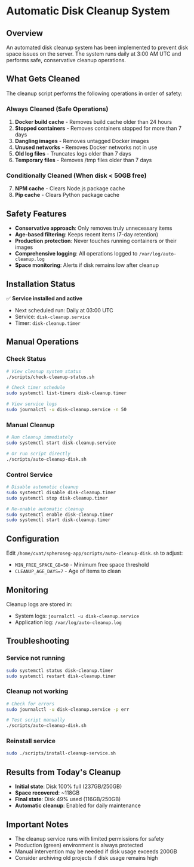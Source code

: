 # Automatic Disk Cleanup System

## Overview

An automated disk cleanup system has been implemented to prevent disk space issues on the server. The system runs daily at 3:00 AM UTC and performs safe, conservative cleanup operations.

## What Gets Cleaned

The cleanup script performs the following operations in order of safety:

### Always Cleaned (Safe Operations)

1. **Docker build cache** - Removes build cache older than 24 hours
2. **Stopped containers** - Removes containers stopped for more than 7 days
3. **Dangling images** - Removes untagged Docker images
4. **Unused networks** - Removes Docker networks not in use
5. **Old log files** - Truncates logs older than 7 days
6. **Temporary files** - Removes /tmp files older than 7 days

### Conditionally Cleaned (When disk < 50GB free)

7. **NPM cache** - Clears Node.js package cache
8. **Pip cache** - Clears Python package cache

## Safety Features

- **Conservative approach**: Only removes truly unnecessary items
- **Age-based filtering**: Keeps recent items (7-day retention)
- **Production protection**: Never touches running containers or their images
- **Comprehensive logging**: All operations logged to `/var/log/auto-cleanup.log`
- **Space monitoring**: Alerts if disk remains low after cleanup

## Installation Status

✅ **Service installed and active**

- Next scheduled run: Daily at 03:00 UTC
- Service: `disk-cleanup.service`
- Timer: `disk-cleanup.timer`

## Manual Operations

### Check Status

```bash
# View cleanup system status
./scripts/check-cleanup-status.sh

# Check timer schedule
sudo systemctl list-timers disk-cleanup.timer

# View service logs
sudo journalctl -u disk-cleanup.service -n 50
```

### Manual Cleanup

```bash
# Run cleanup immediately
sudo systemctl start disk-cleanup.service

# Or run script directly
./scripts/auto-cleanup-disk.sh
```

### Control Service

```bash
# Disable automatic cleanup
sudo systemctl disable disk-cleanup.timer
sudo systemctl stop disk-cleanup.timer

# Re-enable automatic cleanup
sudo systemctl enable disk-cleanup.timer
sudo systemctl start disk-cleanup.timer
```

## Configuration

Edit `/home/cvat/spheroseg-app/scripts/auto-cleanup-disk.sh` to adjust:

- `MIN_FREE_SPACE_GB=50` - Minimum free space threshold
- `CLEANUP_AGE_DAYS=7` - Age of items to clean

## Monitoring

Cleanup logs are stored in:

- System logs: `journalctl -u disk-cleanup.service`
- Application log: `/var/log/auto-cleanup.log`

## Troubleshooting

### Service not running

```bash
sudo systemctl status disk-cleanup.timer
sudo systemctl restart disk-cleanup.timer
```

### Cleanup not working

```bash
# Check for errors
sudo journalctl -u disk-cleanup.service -p err

# Test script manually
./scripts/auto-cleanup-disk.sh
```

### Reinstall service

```bash
sudo ./scripts/install-cleanup-service.sh
```

## Results from Today's Cleanup

- **Initial state**: Disk 100% full (237GB/250GB)
- **Space recovered**: ~118GB
- **Final state**: Disk 49% used (116GB/250GB)
- **Automatic cleanup**: Enabled for daily maintenance

## Important Notes

- The cleanup service runs with limited permissions for safety
- Production (green) environment is always protected
- Manual intervention may be needed if disk usage exceeds 200GB
- Consider archiving old projects if disk usage remains high
